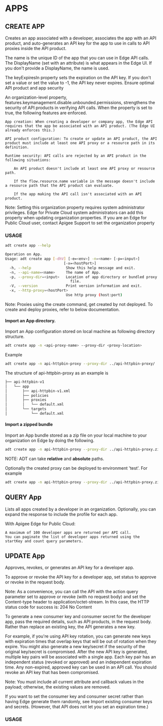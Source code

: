 # APPS
## CREATE APP
Creates an app associated with a developer, associates the app with an API product, and auto-generates an API key for the app to use in calls to API proxies inside the API product.

The name is the unique ID of the app that you can use in Edge API calls. The DisplayName (set with an attribute) is what appears in the Edge UI. If you don't provide a DisplayName, the name is used.

The keyExpiresIn property sets the expiration on the API key. If you don't set a value or set the value to -1, the API key never expires.
Ensure optimal API product and app security

An organization-level property, features.keymanagement.disable.unbounded.permissions, strengthens the security of API products in verifying API calls. When the property is set to true, the following features are enforced.

    App creation: When creating a developer or company app, the Edge API requires that the app be associated with an API product. (The Edge UI already enforces this.)

    API product configuration: To create or update an API product, the API product must include at least one API proxy or a resource path in its definition.

    Runtime security: API calls are rejected by an API product in the following situations:

        An API product doesn't include at least one API proxy or resource path.

        If the flow.resource.name variable in the message doesn't include a resource path that the API product can evaluate.

        If the app making the API call isn't associated with an API product.

Note: Setting this organization property requires system administrator privileges. Edge for Private Cloud system administrators can add this property when updating organization properties. If you are an Edge for Public Cloud user, contact Apigee Support to set the organization property

### USAGE

```sh
adt create app --help
```

```sh
Operation on App.
Usage: adt create app [-dhV] [-e=<env>] -n=<name> [-p=<input>]
                           [-x=<hostPort>]
  -h, --help                Show this help message and exit.
  -n, --api-name=<name>     The name of App.
  -p, --proxy-dir=<input>   Location of app directory or bundled proxy zip
                              file.
  -V, --version             Print version information and exit.
  -x, --http-proxy=<hostPort>
                            Use http proxy (host:port)
```                            
  
Note: Proxies using the create command, get created by not deployed. To create and deploy proxies, refer to below documentation.

#### Import an App directory.

Import an App configuration stored on local machine as following directory structure.


```sh
adt create app -n <api-proxy-name> --proxy-dir <proxy-location>
```

Example

```sh
adt create app -n api-httpbin-proxy --proxy-dir ../api-httpbin-proxy/
```

  The structure of api-httpbin-proxy as an example is

```sh
├── api-httpbin-v1
│   └── app
│       ├── api-httpbin-v1.xml
│       ├── policies
│       ├── proxies
│       │   └── default.xml
│       └── targets
│           └── default.xml
```

#### Import a zipped bundle

Import an App bundle stored as a zip file on your local machine to your organization on Edge by doing the following.

```sh
adt create app -n api-httpbin-proxy --proxy-dir ../api-httpbin-proxy.zip
```

NOTE: ADT can take **relative** and **absolute** paths.

Optionally the created proxy can be deployed to environment 'test'. For example

```sh
adt create app -n api-httpbin-proxy --proxy-dir ../api-httpbin-proxy.zip -d -e test
```

## QUERY App

Lists all apps created by a developer in an organization. Optionally, you can expand the response to include the profile for each app.

With Apigee Edge for Public Cloud:

    A maximum of 100 developer apps are returned per API call.
    You can paginate the list of developer apps returned using the startKey and count query parameters.

## UPDATE App
Approves, revokes, or generates an API key for a developer app.

To approve or revoke the API key for a developer app, set status to approve or revoke in the request body.

Note: As a convenience, you can call the API with the action query parameter set to approve or revoke (with no request body) and set the Content-type header to application/octet-stream. In this case, the HTTP status code for success is: 204 No Content

To generate a new consumer key and consumer secret for the developer app, pass the required details, such as API products, in the request body. Rather than replace an existing key, the API generates a new key.

For example, if you're using API key rotation, you can generate new keys with expiration times that overlap keys that will be out of rotation when they expire. You might also generate a new key/secret if the security of the original key/secret is compromised. After the new API key is generated, multiple key pairs will be associated with a single app. Each key pair has an independent status (revoked or approved) and an independent expiration time. Any non-expired, approved key can be used in an API call. You should revoke an API key that has been compromised.

Note: You must include all current attribute and callback values in the payload; otherwise, the existing values are removed.

If you want to set the consumer key and consumer secret rather than having Edge generate them randomly, see Import existing consumer keys and secrets. (However, that API does not let you set an expiration time.)

### USAGE


